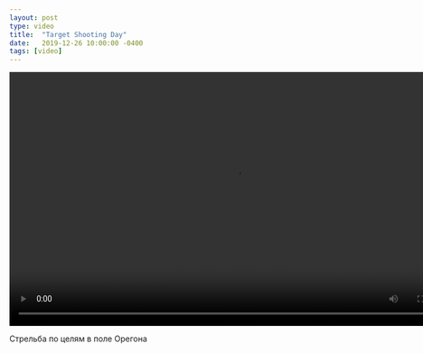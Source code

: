 ```yaml
---
layout: post
type: video
title:  "Target Shooting Day"
date:   2019-12-26 10:00:00 -0400
tags: [video]
---
```


<div class="post-video"><video width="800" height="450" controls preload="metadata"><source src="https://flickr.com/video_download.gne?id=49277832183" type="video/mp4"></video></div>

<p class="post-video-caption">Стрельба по целям в поле Орегона</p>
